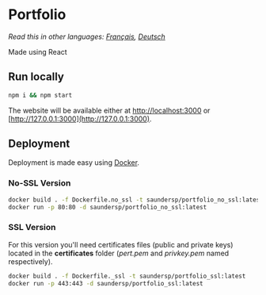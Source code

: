 # Portfolio

_Read this in other languages: [Français](README.fr.md), [Deutsch](README.ge.md)_

Made using React

## Run locally

```bash
npm i && npm start
```

The website will be available either at [http://localhost:3000](http://localhost:3000) or [http://127.0.0.1:3000](http://127.0.0.1:3000).

## Deployment

Deployment is made easy using [Docker](https://docs.docker.com/).

### No-SSL Version

```bash
docker build . -f Dockerfile.no_ssl -t saundersp/portfolio_no_ssl:latest
docker run -p 80:80 -d saundersp/portfolio_no_ssl:latest
```

### SSL Version

For this version you'll need certificates files (public and private keys) located in the **certificates** folder (_pert.pem_ and _privkey.pem_ named respectively).

```bash
docker build . -f Dockerfile._ssl -t saundersp/portfolio_ssl:latest
docker run -p 443:443 -d saundersp/portfolio_ssl:latest
```
